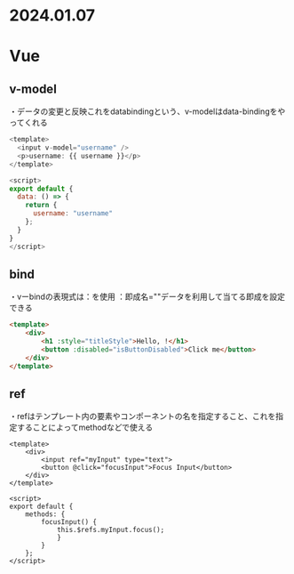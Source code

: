 2024.01.07
=============
# Vue

## v-model
・データの変更と反映これをdatabindingという、v-modelはdata-bindingをやってくれる
```javascript
<template>
  <input v-model="username" />
  <p>username: {{ username }}</p>
</template>

<script>
export default {
  data: () => {
    return {
      username: "username"
    };
  }
}
</script>
```

## bind
・vーbindの表現式は：を使用
：即成名=""データを利用して当てる即成を設定できる
```html
<template>
	<div>
		<h1 :style="titleStyle">Hello, !</h1>
		<button :disabled="isButtonDisabled">Click me</button>
	</div>
</template>
```

## ref
・refはテンプレート内の要素やコンポーネントの名を指定すること、これを指定することによってmethodなどで使える
```vue
<template>
	<div>
		<input ref="myInput" type="text">
		<button @click="focusInput">Focus Input</button>
	</div>
</template>

<script>
export default {
	methods: {
		focusInput() {
			this.$refs.myInput.focus();
			}
		}
	};
</script>
```


